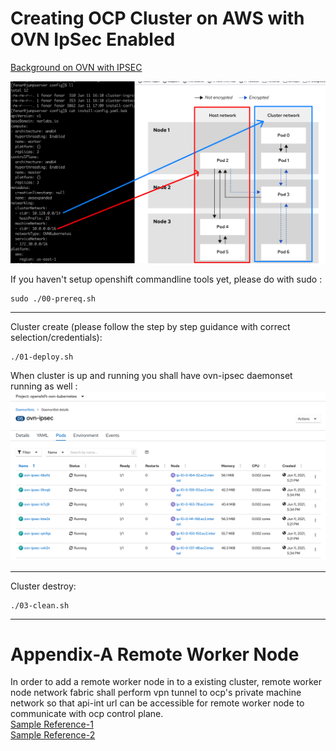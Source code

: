 # Creating OCP Cluster on AWS with OVN IpSec Enabled

[Background on OVN with IPSEC](https://docs.openshift.com/container-platform/4.7/networking/ovn_kubernetes_network_provider/about-ipsec-ovn.html)<br>

![alt text](https://raw.githubusercontent.com/fenar/ocp-aws-ovnipsec/main/images/ovn-ipsec.png)<br>

If you haven't setup openshift commandline tools yet, please do with sudo :
```
sudo ./00-prereq.sh
```
---

Cluster create (please follow the step by step guidance with correct selection/credentials):
```
./01-deploy.sh
```

When cluster is up and running you shall have ovn-ipsec daemonset running as well :
![alt text](https://raw.githubusercontent.com/fenar/ocp-aws-ovnipsec/main/images/ovnipsec.png)<br>

---

Cluster destroy:
```
./03-clean.sh
```
---
# Appendix-A Remote Worker Node
In order to add a remote worker node in to a existing cluster, remote worker node network fabric shall perform vpn tunnel to ocp's private machine network so that api-int url can be accessible for remote worker node to communicate with ocp control plane. <br>
[Sample Reference-1](https://www.openshift.com/blog/home-lab-setup-for-openshift-remote-workers-using-wireguard)<br>
[Sample Reference-2](https://examples.openshift.pub/my-lab/remote-worker/)
